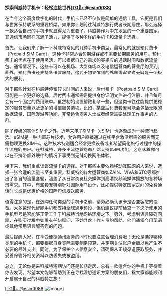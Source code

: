 **探索科威特手机卡：轻松连接世界[[TG💪+ @esim1088](https://t.me/s/esim1088)]**

在当今这个高度数字化的时代，手机卡已经不仅仅是简单的通信工具，它更是我们与世界保持联系的重要桥梁。如果你计划前往科威特旅行或者长期居住，那么选择一款适合自己的手机卡就显得尤为重要了。科威特作为中东地区的一个重要国家，其通信市场同样充满了活力，提供了多种多样的手机卡和流量卡选择。

首先，让我们来了解一下科威特常见的几种手机卡类型。最常见的就是预付费卡（Prepaid SIM Card），这种卡非常适合短期游客或不需要长期服务的用户。预付费卡的优点在于使用灵活，可以根据自己的需求购买相应的通话时间和数据流量包。通常情况下，这些卡可以在机场、大型商场以及电信运营商的营业厅购买到。此外，预付费卡还支持多语言服务，这对于初来乍到的外国游客来说无疑是一个极大的便利。

对于那些计划在科威特停留较长时间的人来说，后付费卡（Postpaid SIM Card）可能是一个更好的选择。后付费卡通常需要提供身份证明文件进行注册，并且每月会有一个固定的费用账单。虽然初始设置稍微复杂一些，但这类卡往往能提供更稳定的服务质量以及更多的增值服务选项。比如，某些后付费套餐可能会包括无限的数据流量、国际漫游等功能，非常适合商务人士或者经常需要处理工作事务的人群。

除了传统的实体SIM卡之外，近年来电子SIM卡（eSIM）也逐渐成为一种流行趋势。eSIM是一种内置芯片技术，允许用户直接通过在线平台激活所需的服务而无需物理更换SIM卡。这种技术特别适合经常更换设备或者希望简化旅行过程中的操作流程的用户。在科威特，许多主流运营商都开始支持eSIM功能，这意味着你可以在不携带额外硬件的情况下享受到无缝切换网络体验。

接下来，我们重点谈谈流量卡的选择。对于那些主要依赖移动互联网的人来说，选择一张合适的流量卡至关重要。科威特的各大运营商如ZAIN、VIVA和STC等都推出了各自的流量套餐，涵盖了从日常浏览社交媒体到高清视频流媒体播放的各种场景需求。其中，有些套餐特别针对国际用户设计，比如提供特定国家之间的免费通话时长或是优惠价格的国际短信发送服务。

值得注意的是，在选购任何类型的手机卡之前，请务必确认该卡是否兼容您的设备。大多数现代智能手机都支持全球通用频段，但仍建议提前检查一下您所使用的手机型号是否能够正常工作于科威特当地网络环境之下。另外，考虑到语言障碍问题，在购买过程中如果有任何疑问，不妨寻求工作人员的帮助，他们通常会用英语或其他常用语言解答您的问题。

最后提醒大家，在享受便捷通讯服务的同时也要注意合理消费哦！无论是选择哪种类型的手机卡，都要根据自身实际需要制定预算，并定期关注账户余额以免产生不必要的额外支出。同时，为了保护个人信息安全，请确保从正规渠道获取服务，并妥善保管好相关资料以防丢失或被盗用。

总之，无论你是来科威特短期访问还是长期定居，总有一款适合你的手机卡等待着你去发现。希望本文能够帮助到正在寻找理想通讯方案的朋友们，祝大家都能顺利开启属于自己的科威特之旅！

[[TG💪+ @esim1088](https://t.me/s/esim1088) ![Image](https://i.postimg.cc/4NQfJmqS/Snipaste-2025-05-13-00-14-12.png)]